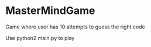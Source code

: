 # MasterMindGame
Game where user has 10 attempts to guess the right code 

Use python2 main.py to play

